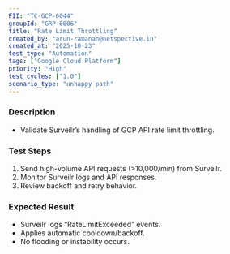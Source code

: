 ```yaml
---
FII: "TC-GCP-0044"
groupId: "GRP-0006"
title: "Rate Limit Throttling"
created_by: "arun-ramanan@netspective.in"
created_at: "2025-10-23"
test_type: "Automation"
tags: ["Google Cloud Platform"]
priority: "High"
test_cycles: ["1.0"]
scenario_type: "unhappy path"
---
```

### Description
- Validate Surveilr’s handling of GCP API rate limit throttling.

### Test Steps
1. Send high-volume API requests (>10,000/min) from Surveilr.  
2. Monitor Surveilr logs and API responses.  
3. Review backoff and retry behavior.

### Expected Result
- Surveilr logs “RateLimitExceeded” events.  
- Applies automatic cooldown/backoff.  
- No flooding or instability occurs.
